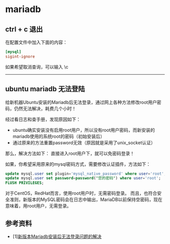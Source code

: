 # mariadb 

## ctrl + c 退出

在配置文件中加入下面的内容：

```conf
[mysql]
sigint-ignore
```

如果希望取消查询，可以输入 \c

----

## ubuntu mariadb 无法登陆

给新机器Ubuntu安装的Mariadb后无法登录，通过网上各种方法修改root用户密码，仍然无法解决，耗费几个小时！

经过看日志和查手册，发现原因如下：

- ubuntu确实安装没有启用root用户，所以没有root用户密码，而新安装的mariadb使用的系统root的密码（初始安装后）
- 通过原来的方法重置password无效（原因就是采用了unix_socket认证）

那么，解决方法如下：
直接进入root用户下，就可以免密码登录！

如果，你希望采用原来的mysql密码方式，需要修改认证插件，方法如下：

```sql
update mysql.user set plugin='mysql_native_password' where user='root';
update mysql.user set password=password("您的密码") where user='root'; 
FLUSH PRIVILEGES;
```

对于CentOS，RedHat而言，使用root用户时，无需密码登录。
而且，也符合安全准则，新版本的MySQL密码会在日志中输出，MariaDB以前保持空密码，现在意味着，用root用户，无需登录。


## 参考资料

- [1][新版本Mariadb安装后无法登录问题的解决](https://blog.csdn.net/yin138/article/details/80293533)